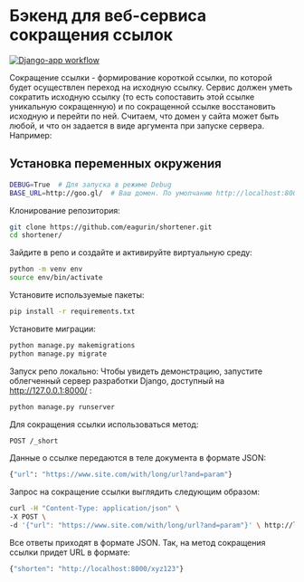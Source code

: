 # Бэкенд для веб-сервиса сокращения ссылок
[![Django-app workflow](https://github.com/eagurin/shortener/actions/workflows/main.yml/badge.svg)](https://github.com/eagurin/shortener/actions/workflows/main.yml)



Сокращение ссылки - формирование короткой ссылки, по которой будет осуществлен переход на исходную ссылку. Сервис должен уметь сократить исходную ссылку (то есть сопоставить этой ссылке уникальную сокращенную) и по сокращенной ссылке восстановить исходную и перейти по ней.
Считаем, что домен у сайта может быть любой, и что он задается в виде аргумента при запуске сервера. Например:
## Установка переменных окружения
```sh
DEBUG=True  # Для запуска в режиме Debug
BASE_URL=http://goo.gl/  # Ваш домен. По умолчанию http://localhost:8000/ 
```
Клонирование репозитория:
```sh
git clone https://github.com/eagurin/shortener.git
cd shortener/
````
Зайдите в репо и создайте и активируйте виртуальную среду:
```sh
python -m venv env
source env/bin/activate
```
Установите используемые пакеты:
```sh
pip install -r requirements.txt
```
Установите миграции:
```sh
python manage.py makemigrations
python manage.py migrate
```
Запуск репо локально:
Чтобы увидеть демонстрацию, запустите облегченный сервер разработки Django, доступный на http://127.0.0.1:8000/ :
```sh
python manage.py runserver
```
Для сокращения ссылки использоваться метод:
```sh
POST /_short
```
Данные о ссылке передаются в теле документа в формате JSON:
```sh
{"url": "https://www.site.com/with/long/url?and=param"}
```
Запрос на сокращение ссылки  выглядить следующим образом:
```sh
curl -H "Content-Type: application/json" \
-X POST \
-d '{"url": "https://www.site.com/with/long/url?and=param"}' \ http://localhost:8000/_short
```
Все ответы приходят в формате JSON. Так, на метод сокращения ссылки придет URL в формате:
```sh
{"shorten": "http://localhost:8000/xyz123"}
```

